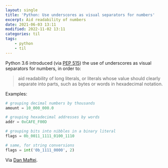 ```yaml
---
layout: single
title: 'Python: Use underscores as visual separators for numbers'
excerpt: Aid readability of numbers
date: 2021-06-03 13:11
modified: 2022-11-02 13:11
categories: til
tags:
    - python
    - til
---
```


Python 3.6 introduced (via [PEP 515](https://www.python.org/dev/peps/pep-0515/))
the use of underscores as visual separators for numbers, in order to:

> aid readability of long literals, or literals whose value should clearly separate into parts,
> such as bytes or words in hexadecimal notation.

Examples:

```python
# grouping decimal numbers by thousands
amount = 10_000_000.0

# grouping hexadecimal addresses by words
addr = 0xCAFE_F00D

# grouping bits into nibbles in a binary literal
flags = 0b_0011_1111_0100_1110

# same, for string conversions
flags = int('0b_1111_0000', 2)
```

Via [Dan Maftei](https://www.linkedin.com/in/dan-maftei-8b36572a/).

